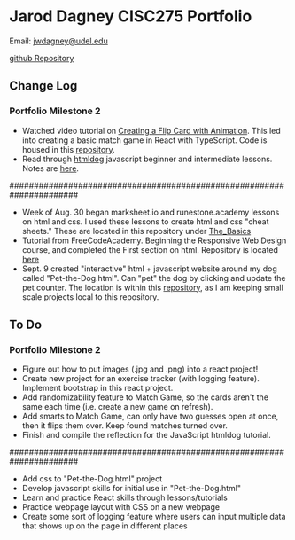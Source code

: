 # Jarod Dagney CISC275 Portfolio

Email: <jwdagney@udel.edu>

[github Repository](https://github.com/jwdagney55/jwdagney55.github.io)

## Change Log
### Portfolio Milestone 2
- Watched video tutorial on [Creating a Flip Card with Animation](https://www.youtube.com/watch?v=qrZFo1jLG-4). This led into creating a basic match game in React with TypeScript. Code is housed in this [repository](https://github.com/jwdagney55/react-match-game).
- Read through [htmldog](https://htmldog.com/guides/javascript/) javascript beginner and intermediate lessons. Notes are [here](https://github.com/jwdagney55/jwdagney55.github.io/blob/main/The_Basics/JavaScript.txt).

######################################################################

- Week of Aug. 30 began marksheet.io and runestone.academy lessons on html and css. I used these lessons to create html and css "cheat sheets." These are located in this repository under [The_Basics](https://github.com/jwdagney55/jwdagney55.github.io/tree/main/The_Basics)
- Tutorial from FreeCodeAcademy. Beginning the Responsive Web Design course, and completed the First section on html. Repository is located [here](https://github.com/jwdagney55/CISC275-Tutorials)
- Sept. 9 created "interactive" html + javascript website around my dog called "Pet-the-Dog.html". Can "pet" the dog by clicking and update the pet counter. The location is within this [repository](https://github.com/jwdagney55/jwdagney55.github.io/tree/main/Projects), as I am keeping small scale projects local to this repository.

## To Do
### Portfolio Milestone 2
- Figure out how to put images (.jpg and .png) into a react project!
- Create new project for an exercise tracker (with logging feature). Implement bootstrap in this react project.
- Add randomizability feature to Match Game, so the cards aren't the same each time (i.e. create a new game on refresh).
- Add smarts to Match Game, can only have two guesses open at once, then it flips them over. Keep found matches turned over.
- Finish and compile the reflection for the JavaScript htmldog tutorial.

######################################################################

- Add css to "Pet-the-Dog.html" project
- Develop javascript skills for initial use in "Pet-the-Dog.html"
- Learn and practice React skills through lessons/tutorials
- Practice webpage layout with CSS on a new webpage
- Create some sort of logging feature where users can input multiple data that shows up on the page in different places

